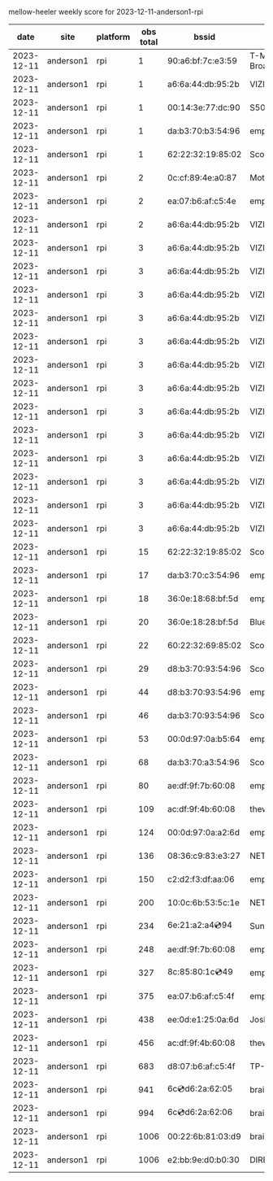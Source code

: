 mellow-heeler weekly score for 2023-12-11-anderson1-rpi

|date|site|platform|obs total|bssid|ssid|
|--|--|--|--|--|--|
|2023-12-11|anderson1|rpi|1|90:a6:bf:7c:e3:59|T-Mobile Broadband96|
|2023-12-11|anderson1|rpi|1|a6:6a:44:db:95:2b|VIZIOCastAudio4927|
|2023-12-11|anderson1|rpi|1|00:14:3e:77:dc:90|S50|
|2023-12-11|anderson1|rpi|1|da:b3:70:b3:54:96|empty_ssid|
|2023-12-11|anderson1|rpi|1|62:22:32:19:85:02|Scott IoT Wifi|
|2023-12-11|anderson1|rpi|2|0c:cf:89:4e:a0:87|MotoDV_B6L|
|2023-12-11|anderson1|rpi|2|ea:07:b6:af:c5:4e|empty_ssid|
|2023-12-11|anderson1|rpi|2|a6:6a:44:db:95:2b|VIZIOCastAudio3884|
|2023-12-11|anderson1|rpi|3|a6:6a:44:db:95:2b|VIZIOCastAudio8092|
|2023-12-11|anderson1|rpi|3|a6:6a:44:db:95:2b|VIZIOCastAudio1506|
|2023-12-11|anderson1|rpi|3|a6:6a:44:db:95:2b|VIZIOCastAudio9642|
|2023-12-11|anderson1|rpi|3|a6:6a:44:db:95:2b|VIZIOCastAudio1134|
|2023-12-11|anderson1|rpi|3|a6:6a:44:db:95:2b|VIZIOCastAudio5198|
|2023-12-11|anderson1|rpi|3|a6:6a:44:db:95:2b|VIZIOCastAudio6029|
|2023-12-11|anderson1|rpi|3|a6:6a:44:db:95:2b|VIZIOCastAudio4302|
|2023-12-11|anderson1|rpi|3|a6:6a:44:db:95:2b|VIZIOCastAudio5533|
|2023-12-11|anderson1|rpi|3|a6:6a:44:db:95:2b|VIZIOCastAudio6474|
|2023-12-11|anderson1|rpi|3|a6:6a:44:db:95:2b|VIZIOCastAudio3515|
|2023-12-11|anderson1|rpi|3|a6:6a:44:db:95:2b|VIZIOCastAudio4664|
|2023-12-11|anderson1|rpi|3|a6:6a:44:db:95:2b|VIZIOCastAudio4125|
|2023-12-11|anderson1|rpi|3|a6:6a:44:db:95:2b|VIZIOCastAudio7832|
|2023-12-11|anderson1|rpi|15|62:22:32:19:85:02|Scott IoT Wifi|
|2023-12-11|anderson1|rpi|17|da:b3:70:c3:54:96|empty_ssid|
|2023-12-11|anderson1|rpi|18|36:0e:18:68:bf:5d|empty_ssid|
|2023-12-11|anderson1|rpi|20|36:0e:18:28:bf:5d|Bluelotus|
|2023-12-11|anderson1|rpi|22|60:22:32:69:85:02|Scott WiFi|
|2023-12-11|anderson1|rpi|29|d8:b3:70:93:54:96|Scott WiFi|
|2023-12-11|anderson1|rpi|44|d8:b3:70:93:54:96|empty_ssid|
|2023-12-11|anderson1|rpi|46|da:b3:70:93:54:96|Scott WiFi|
|2023-12-11|anderson1|rpi|53|00:0d:97:0a:b5:64|empty_ssid|
|2023-12-11|anderson1|rpi|68|da:b3:70:a3:54:96|Scott IoT Wifi|
|2023-12-11|anderson1|rpi|80|ae:df:9f:7b:60:08|empty_ssid|
|2023-12-11|anderson1|rpi|109|ac:df:9f:4b:60:08|theweef|
|2023-12-11|anderson1|rpi|124|00:0d:97:0a:a2:6d|empty_ssid|
|2023-12-11|anderson1|rpi|136|08:36:c9:83:e3:27|NETGEAR34|
|2023-12-11|anderson1|rpi|150|c2:d2:f3:df:aa:06|empty_ssid|
|2023-12-11|anderson1|rpi|200|10:0c:6b:53:5c:1e|NETGEAR55|
|2023-12-11|anderson1|rpi|234|6e:21:a2:a4:cd:94|SunPower21450|
|2023-12-11|anderson1|rpi|248|ae:df:9f:7b:60:08|empty_ssid|
|2023-12-11|anderson1|rpi|327|8c:85:80:1c:cd:49|empty_ssid|
|2023-12-11|anderson1|rpi|375|ea:07:b6:af:c5:4f|empty_ssid|
|2023-12-11|anderson1|rpi|438|ee:0d:e1:25:0a:6d|JoshLily|
|2023-12-11|anderson1|rpi|456|ac:df:9f:4b:60:08|theweef|
|2023-12-11|anderson1|rpi|683|d8:07:b6:af:c5:4f|TP-Link_C54F|
|2023-12-11|anderson1|rpi|941|6c:cd:d6:2a:62:05|braingang2_5GEXT|
|2023-12-11|anderson1|rpi|994|6c:cd:d6:2a:62:06|braingang2_2GEXT|
|2023-12-11|anderson1|rpi|1006|00:22:6b:81:03:d9|braingang2|
|2023-12-11|anderson1|rpi|1006|e2:bb:9e:d0:b0:30|DIRECT-9ED03030|
